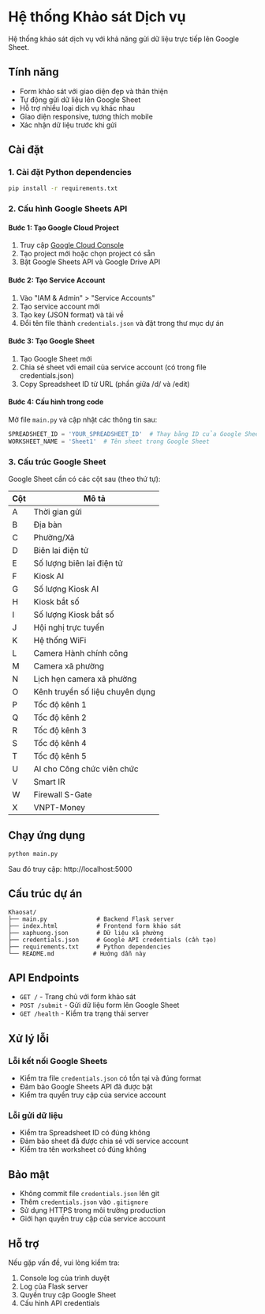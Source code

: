 # Hệ thống Khảo sát Dịch vụ

Hệ thống khảo sát dịch vụ với khả năng gửi dữ liệu trực tiếp lên Google Sheet.

## Tính năng

- Form khảo sát với giao diện đẹp và thân thiện
- Tự động gửi dữ liệu lên Google Sheet
- Hỗ trợ nhiều loại dịch vụ khác nhau
- Giao diện responsive, tương thích mobile
- Xác nhận dữ liệu trước khi gửi

## Cài đặt

### 1. Cài đặt Python dependencies

```bash
pip install -r requirements.txt
```

### 2. Cấu hình Google Sheets API

#### Bước 1: Tạo Google Cloud Project
1. Truy cập [Google Cloud Console](https://console.cloud.google.com/)
2. Tạo project mới hoặc chọn project có sẵn
3. Bật Google Sheets API và Google Drive API

#### Bước 2: Tạo Service Account
1. Vào "IAM & Admin" > "Service Accounts"
2. Tạo service account mới
3. Tạo key (JSON format) và tải về
4. Đổi tên file thành `credentials.json` và đặt trong thư mục dự án

#### Bước 3: Tạo Google Sheet
1. Tạo Google Sheet mới
2. Chia sẻ sheet với email của service account (có trong file credentials.json)
3. Copy Spreadsheet ID từ URL (phần giữa /d/ và /edit)

#### Bước 4: Cấu hình trong code
Mở file `main.py` và cập nhật các thông tin sau:

```python
SPREADSHEET_ID = 'YOUR_SPREADSHEET_ID'  # Thay bằng ID của Google Sheet
WORKSHEET_NAME = 'Sheet1'  # Tên sheet trong Google Sheet
```

### 3. Cấu trúc Google Sheet

Google Sheet cần có các cột sau (theo thứ tự):

| Cột | Mô tả |
|-----|-------|
| A | Thời gian gửi |
| B | Địa bàn |
| C | Phường/Xã |
| D | Biên lai điện tử |
| E | Số lượng biên lai điện tử |
| F | Kiosk AI |
| G | Số lượng Kiosk AI |
| H | Kiosk bắt số |
| I | Số lượng Kiosk bắt số |
| J | Hội nghị trực tuyến |
| K | Hệ thống WiFi |
| L | Camera Hành chính công |
| M | Camera xã phường |
| N | Lịch hẹn camera xã phường |
| O | Kênh truyền số liệu chuyên dụng |
| P | Tốc độ kênh 1 |
| Q | Tốc độ kênh 2 |
| R | Tốc độ kênh 3 |
| S | Tốc độ kênh 4 |
| T | Tốc độ kênh 5 |
| U | AI cho Công chức viên chức |
| V | Smart IR |
| W | Firewall S-Gate |
| X | VNPT-Money |

## Chạy ứng dụng

```bash
python main.py
```

Sau đó truy cập: http://localhost:5000

## Cấu trúc dự án

```
Khaosat/
├── main.py              # Backend Flask server
├── index.html           # Frontend form khảo sát
├── xaphuong.json        # Dữ liệu xã phường
├── credentials.json     # Google API credentials (cần tạo)
├── requirements.txt     # Python dependencies
└── README.md           # Hướng dẫn này
```

## API Endpoints

- `GET /` - Trang chủ với form khảo sát
- `POST /submit` - Gửi dữ liệu form lên Google Sheet
- `GET /health` - Kiểm tra trạng thái server

## Xử lý lỗi

### Lỗi kết nối Google Sheets
- Kiểm tra file `credentials.json` có tồn tại và đúng format
- Đảm bảo Google Sheets API đã được bật
- Kiểm tra quyền truy cập của service account

### Lỗi gửi dữ liệu
- Kiểm tra Spreadsheet ID có đúng không
- Đảm bảo sheet đã được chia sẻ với service account
- Kiểm tra tên worksheet có đúng không

## Bảo mật

- Không commit file `credentials.json` lên git
- Thêm `credentials.json` vào `.gitignore`
- Sử dụng HTTPS trong môi trường production
- Giới hạn quyền truy cập của service account

## Hỗ trợ

Nếu gặp vấn đề, vui lòng kiểm tra:
1. Console log của trình duyệt
2. Log của Flask server
3. Quyền truy cập Google Sheet
4. Cấu hình API credentials
